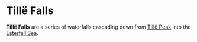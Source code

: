# Tillë Falls

**Tillë Falls** are a series of waterfalls cascading down from [Tillë Peak](tille-peak.md) into the [Esterfell Sea](../../esterfell-sea/esterfell-sea.md).
